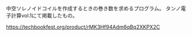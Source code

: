 中空ソレノイドコイルを作成するときの巻き数を求めるプログラム。
タンノ電子計算vol.1にて掲載したもの。

https://techbookfest.org/product/rMK3Hf94Adm6qBq2XKPX2C
